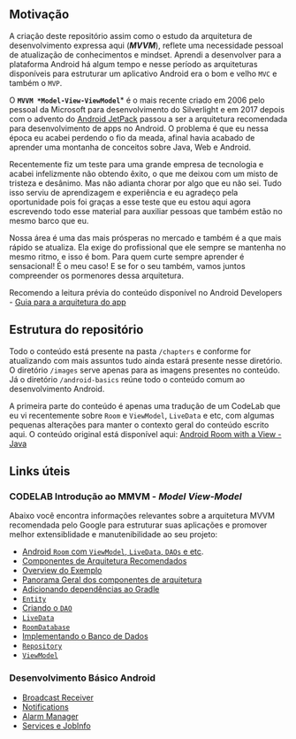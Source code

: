 ## Motivação
A criação deste repositório assim como o estudo da arquitetura de desenvolvimento expressa aqui (***MVVM***), reflete uma necessidade pessoal de atualização de conhecimentos e mindset. Aprendi a desenvolver para a plataforma Android há algum tempo e nesse período as arquiteturas disponíveis para estruturar um aplicativo Android era o bom e velho `MVC` e também o `MVP`. 

O **`MVVM *Model-View-ViewModel`*** é o mais recente criado em 2006 pelo pessoal da Microsoft para desenvolvimento do Silverlight e em 2017 depois com o advento do [Android JetPack](https://developer.android.com/jetpack/) passou a ser a arquitetura recomendada para desenvolvimento de apps no Android. O problema é que eu nessa época eu acabei perdendo o fio da meada, afinal havia acabado de aprender uma montanha de conceitos sobre Java, Web e Android. 

Recentemente fiz um teste para uma grande empresa de tecnologia e acabei infelizmente não obtendo êxito, o que me deixou com um misto de tristeza e desânimo. Mas não adianta chorar por algo que eu não sei. Tudo isso serviu de aprendizagem e experiência e eu agradeço pela oportunidade pois foi graças a esse teste que eu estou aqui agora escrevendo todo esse material para auxiliar pessoas que também estão no mesmo barco que eu.     

Nossa área é uma das mais prósperas no mercado e também é a que mais rápido se atualiza. Ela exige do profissional que ele sempre se mantenha no mesmo ritmo, e isso é bom. Para quem curte sempre aprender é sensacional! É o meu caso! E se for o seu também, vamos juntos compreender os pormenores dessa arquitetura.

Recomendo a leitura prévia do conteúdo disponível no Android Developers - [Guia para a arquitetura do app](https://developer.android.com/jetpack/docs/guide)


## Estrutura do repositório
Todo o conteúdo está presente na pasta `/chapters` e conforme for atualizando com mais assuntos tudo ainda estará presente nesse diretório. O diretório `/images` serve apenas para as imagens presentes no conteúdo. Já o diretório `/android-basics` reúne todo o conteúdo comum ao desenvolvimento Android.    

A primeira parte do conteúdo é apenas uma tradução de um CodeLab que eu vi recentemente sobre `Room` e `ViewModel`, `LiveData` e etc, com algumas pequenas alterações para manter o contexto geral do conteúdo escrito aqui. O conteúdo original está disponível aqui: [Android Room with a View - Java](https://codelabs.developers.google.com/codelabs/android-room-with-a-view)  

## Links úteis 

### CODELAB Introdução ao MMVM - *Model View-Model*
Abaixo você encontra informações relevantes sobre a arquitetura MVVM recomendada pelo Google para estruturar suas aplicações e promover melhor extensiblidade e manutenibilidade ao seu projeto:

* [Android `Room` com `ViewModel`, `LiveData`, `DAOs` e etc](https://github.com/eduardowgmendes/android-studies/blob/master/chapters/miscellaneous/07-creating-app.md#implementando-o-banco-de-dados).
* [Componentes de Arquitetura Recomendados](https://github.com/eduardowgmendes/android-studies/blob/master/chapters/miscellaneous/07-creating-app.md#implementando-o-banco-de-dados)
* [Overview do Exemplo](https://github.com/eduardowgmendes/android-studies/blob/master/chapters/miscellaneous/07-creating-app.md#implementando-o-banco-de-dados)
* [Panorama Geral dos componentes de arquitetura](https://github.com/eduardowgmendes/android-studies/blob/master/chapters/miscellaneous/07-creating-app.md#implementando-o-banco-de-dados)
* [Adicionando dependências ao Gradle](https://github.com/eduardowgmendes/android-studies/blob/master/chapters/miscellaneous/07-creating-app.md#adicionando-as-depend%C3%AAncias-ao-gradle)
* [`Entity`](https://github.com/eduardowgmendes/android-studies/blob/master/chapters/miscellaneous/07-creating-app.md#criando-uma-entity)
* [Criando o `DAO`](https://github.com/eduardowgmendes/android-studies/blob/master/chapters/miscellaneous/07-creating-app.md#criando-o-dao)
* [`LiveData`](https://github.com/eduardowgmendes/android-studies/blob/master/chapters/miscellaneous/07-creating-app.md#livedata)
* [`RoomDatabase`](https://github.com/eduardowgmendes/android-studies/blob/master/chapters/miscellaneous/07-creating-app.md#roomdatabase)
* [Implementando o Banco de Dados](https://github.com/eduardowgmendes/android-studies/blob/master/chapters/miscellaneous/07-creating-app.md#implementando-o-banco-de-dados)
* [`Repository`](https://github.com/eduardowgmendes/android-studies/blob/master/chapters/miscellaneous/07-creating-app.md#implementando-o-banco-de-dados)
* [`ViewModel`](https://github.com/eduardowgmendes/android-studies/blob/master/chapters/miscellaneous/07-creating-app.md#implementando-o-banco-de-dados)

### Desenvolvimento Básico Android

* [Broadcast Receiver](https://github.com/eduardowgmendes/android-studies/blob/master/chapters/android-basics/broadcast-receiver.md)
* [Notifications](https://github.com/eduardowgmendes/android-studies/blob/master/chapters/android-basics/notifications.md)
* [Alarm Manager](https://github.com/eduardowgmendes/android-studies/blob/master/chapters/android-basics/alarm-manager.md)
* [Services e JobInfo](https://github.com/eduardowgmendes/android-studies/blob/master/chapters/android-basics/services-jobinfo.md)

   
                        


  
  

   
